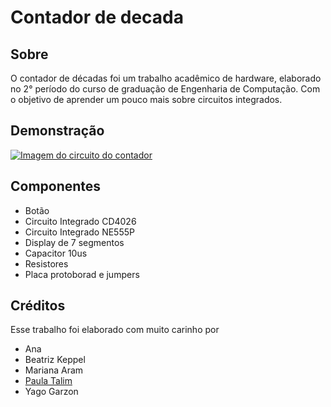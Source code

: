 # Contador de decada

## Sobre

O contador de décadas foi um trabalho acadêmico de hardware, elaborado no 2° período do curso de graduação de Engenharia de Computação. Com o objetivo de aprender um pouco mais sobre circuitos integrados.

## Demonstração
[![Imagem do circuito do contador](fotoContador.jpg)](https://clipchamp.com/watch/9g1t7McIASc)

## Componentes

- Botão
- Circuito Integrado CD4026
- Circuito Integrado NE555P
- Display de 7 segmentos
- Capacitor 10us
- Resistores 
- Placa protoborad e jumpers

## Créditos

Esse trabalho foi elaborado com muito carinho por

- Ana
- Beatriz Keppel
- Mariana Aram
- [Paula Talim](https://github.com/Paula-Talim)
- Yago Garzon